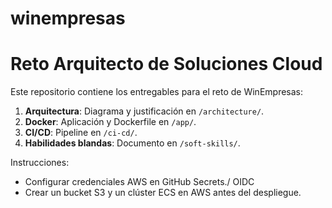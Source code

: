 # winempresas
# Reto Arquitecto de Soluciones Cloud

Este repositorio contiene los entregables para el reto de WinEmpresas:
1. **Arquitectura**: Diagrama y justificación en `/architecture/`.
2. **Docker**: Aplicación y Dockerfile en `/app/`.
3. **CI/CD**: Pipeline en `/ci-cd/`.
4. **Habilidades blandas**: Documento en `/soft-skills/`.

Instrucciones:
- Configurar credenciales AWS en GitHub Secrets./ OIDC
- Crear un bucket S3 y un clúster ECS en AWS antes del despliegue.
